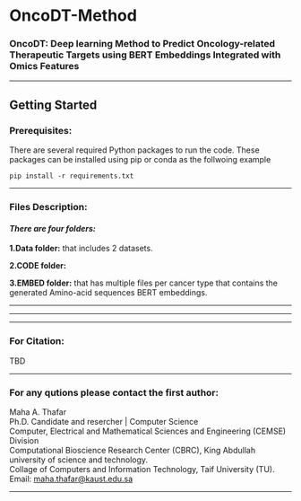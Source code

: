 # OncoDT-Method
### OncoDT: Deep learning Method to Predict Oncology-related Therapeutic Targets using BERT Embeddings Integrated with Omics Features

----------------------------------------------

## Getting Started

### Prerequisites:

There are several required Python packages to run the code.
These packages can be installed using pip or conda as the follwoing example
```
pip install -r requirements.txt
```
----

### Files Description:
#### *There are four folders:*

  **1.Data folder:** 
  that includes 2 datasets.
  
  **2.CODE folder:**
  
     
  **3.EMBED folder:**
  that has multiple files per cancer type that contains the generated Amino-acid sequences BERT embeddings.
  
---


----------------------------------------------




-----------------------------------------------
### For Citation:
TBD

--------------------------------------------------------------------
### For any qutions please contact the first author:

Maha A. Thafar \
Ph.D. Candidate and resercher | Computer Science\
Computer, Electrical and Mathematical Sciences and Engineering (CEMSE) Division\
Computational Bioscience Research Center (CBRC), King Abdullah university of science and technology.\
Collage of Computers and Information Technology, Taif University (TU).\
Email: maha.thafar@kaust.edu.sa

----
